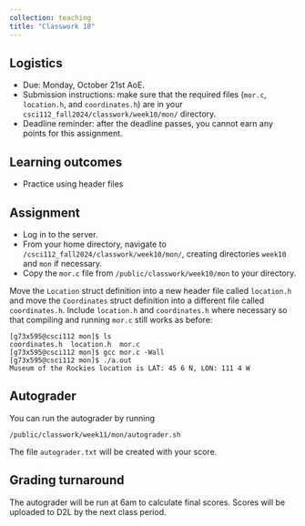 ```yaml
---
collection: teaching
title: "Classwork 18"
---
```


## Logistics
* Due: Monday, October 21st AoE.
* Submission instructions: make sure that the required files (`mor.c`, `location.h`, and `coordinates.h`) are in your
	`csci112_fall2024/classwork/week10/mon/` directory.
* Deadline reminder: after the deadline passes, you cannot earn any points for
	this assignment.

## Learning outcomes
* Practice using header files

## Assignment

* Log in to the server.
* From your home directory, navigate to `/csci112_fall2024/classwork/week10/mon/`, creating directories `week10`
and `mon` if necessary.
* Copy the `mor.c` file from `/public/classwork/week10/mon` to your directory.

Move the `Location` struct definition into a new header file called
`location.h` and move the `Coordinates` struct definition into a different file
called `coordinates.h`. Include `location.h` and `coordinates.h` where
necessary so that compiling and running `mor.c` still works as before:

```
[g73x595@csci112 mon]$ ls
coordinates.h  location.h  mor.c
[g73x595@csci112 mon]$ gcc mor.c -Wall
[g73x595@csci112 mon]$ ./a.out
Museum of the Rockies location is LAT: 45 6 N, LON: 111 4 W
```

## Autograder

You can run the autograder by running

```
/public/classwork/week11/mon/autograder.sh
```

The file `autograder.txt` will be created with your score.

## Grading turnaround

The autograder will be run at 6am to calculate final scores. Scores will be
uploaded to D2L by the next class period.
